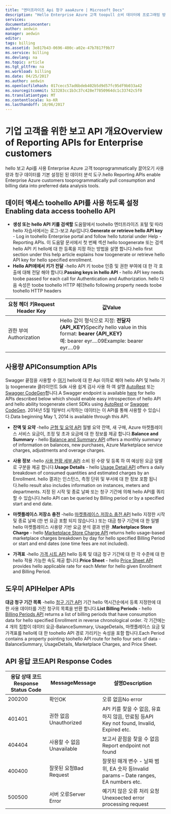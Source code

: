 ```yaml
---
title: "엔터프라이즈 Api 청구 aaaAzure | Microsoft Docs"
description: "Hello Enterprise Azure 고객 toopull 소비 데이터에 프로그래밍 방식으로 사용할 수 있는 보고 Api에 알아봅니다."
services: 
documentationcenter: 
author: aedwin
manager: aedwin
editor: 
tags: billing
ms.assetid: 3e817b43-0696-400c-a02e-47b7817f9b77
ms.service: billing
ms.devlang: na
ms.topic: article
ms.tgt_pltfrm: na
ms.workload: billing
ms.date: 04/25/2017
ms.author: aedwin
ms.openlocfilehash: 017cecc57ad6bdeb402b5d9d57fc95df9b033a42
ms.sourcegitcommit: 523283cc1b3c37c428e77850964dc1c33742c5f0
ms.translationtype: MT
ms.contentlocale: ko-KR
ms.lasthandoff: 10/06/2017
---
```

# <a name="overview-of-reporting-apis-for-enterprise-customers"></a><span data-ttu-id="80129-103">기업 고객을 위한 보고 API 개요</span><span class="sxs-lookup"><span data-stu-id="80129-103">Overview of Reporting APIs for Enterprise customers</span></span>
<span data-ttu-id="80129-104">hello 보고 Api를 사용 Enterprise Azure 고객 tooprogrammatically 끌어오기 사용량과 청구 데이터를 기본 설정된 된 데이터 분석 도구.</span><span class="sxs-lookup"><span data-stu-id="80129-104">hello Reporting APIs enable Enterprise Azure customers tooprogrammatically pull consumption and billing data into preferred data analysis tools.</span></span> 

## <a name="enabling-data-access-toohello-api"></a><span data-ttu-id="80129-105">데이터 액세스 toohello API를 사용 하도록 설정</span><span class="sxs-lookup"><span data-stu-id="80129-105">Enabling data access toohello API</span></span>
* <span data-ttu-id="80129-106">**생성 또는 hello API 키를 검색할** 도움말에서 toohello 엔터프라이즈 포털 및 따라 hello 자습서에서는 로그-보고 Api입니다.</span><span class="sxs-lookup"><span data-stu-id="80129-106">**Generate or retrieve hello API key** - Log in toohello Enterprise portal and follow hello tutorial under Help - Reporting APIs.</span></span> <span data-ttu-id="80129-107">이 도움말 문서에서 첫 번째 섹션 hello toogenerate 또는 검색 hello API 키 hello에 대 한 등록을 지정 하는 방법을 설명 합니다.</span><span class="sxs-lookup"><span data-stu-id="80129-107">hello first section under this help article explains how toogenerate or retrieve hello API key for hello specified enrollment.</span></span>
* <span data-ttu-id="80129-108">**Hello API에에서 키가 전달** -hello API 키 toobe 인증 및 권한 부여에 대 한 각 호출에 대해 전달 해야 합니다.</span><span class="sxs-lookup"><span data-stu-id="80129-108">**Passing keys in hello API** - hello API key needs toobe passed for each call for Authentication and Authorization.</span></span> <span data-ttu-id="80129-109">hello 다음 속성은 toobe toohello HTTP 헤더</span><span class="sxs-lookup"><span data-stu-id="80129-109">hello following property needs toobe toohello HTTP headers</span></span>

|<span data-ttu-id="80129-110">요청 헤더 키</span><span class="sxs-lookup"><span data-stu-id="80129-110">Request Header Key</span></span> | <span data-ttu-id="80129-111">값</span><span class="sxs-lookup"><span data-stu-id="80129-111">Value</span></span>|
|-|-|
|<span data-ttu-id="80129-112">권한 부여</span><span class="sxs-lookup"><span data-stu-id="80129-112">Authorization</span></span>| <span data-ttu-id="80129-113">Hello 값이 형식으로 지정: **전달자 {API_KEY}**</span><span class="sxs-lookup"><span data-stu-id="80129-113">Specify hello value in this format: **bearer {API_KEY}**</span></span> <br/> <span data-ttu-id="80129-114">예: bearer eyr....09</span><span class="sxs-lookup"><span data-stu-id="80129-114">Example: bearer eyr....09</span></span>|

## <a name="consumption-apis"></a><span data-ttu-id="80129-115">사용량 API</span><span class="sxs-lookup"><span data-stu-id="80129-115">Consumption APIs</span></span>
<span data-ttu-id="80129-116">Swagger 끝점을 사용할 수 [여기](https://consumption.azure.com/swagger/ui/index) hello에 대 한 Api 이하로 해야 hello API 및 hello 기능 toogenerate 클라이언트 Sdk 사용 쉽게 검사 사용 하 여 설명 [AutoRest](https://github.com/Azure/AutoRest) 또는 [ Swagger CodeGen](http://swagger.io/swagger-codegen/)합니다.</span><span class="sxs-lookup"><span data-stu-id="80129-116">A Swagger endpoint is available [here](https://consumption.azure.com/swagger/ui/index) for hello APIs described below which should enable easy introspection of hello API and hello ability toogenerate client SDKs using [AutoRest](https://github.com/Azure/AutoRest) or [Swagger CodeGen](http://swagger.io/swagger-codegen/).</span></span> <span data-ttu-id="80129-117">2014년 5월 1일부터 시작하는 데이터는 이 API를 통해 사용할 수 있습니다.</span><span class="sxs-lookup"><span data-stu-id="80129-117">Data beginning May 1, 2014 is available through this API.</span></span> 

* <span data-ttu-id="80129-118">**잔액 및 요약** -hello [균형 및 요약 API](billing-enterprise-api-balance-summary.md) 월별 요약 잔액, 새 구매, Azure 마켓플레이스 서비스 요금이, 조정 및 초과 요금에 대 한 정보를 제공 합니다.</span><span class="sxs-lookup"><span data-stu-id="80129-118">**Balance and Summary** - hello [Balance and Summary API](billing-enterprise-api-balance-summary.md) offers a monthly summary of information on balances, new purchases, Azure Marketplace service charges, adjustments and overage charges.</span></span>

* <span data-ttu-id="80129-119">**사용 정보** -hello [사용 현황 세부 API](billing-enterprise-api-usage-detail.md) 소비 된 수량 및 등록 하 여 예상된 요금 일별로 구분을 제공 합니다.</span><span class="sxs-lookup"><span data-stu-id="80129-119">**Usage Details** - hello [Usage Detail API](billing-enterprise-api-usage-detail.md) offers a daily breakdown of consumed quantities and estimated charges by an Enrollment.</span></span> <span data-ttu-id="80129-120">hello 결과는 인스턴스, 측정 단위 및 부서에 대 한 정보 포함 됩니다.</span><span class="sxs-lookup"><span data-stu-id="80129-120">hello result also includes information on instances, meters and departments.</span></span> <span data-ttu-id="80129-121">지정 된 시작 및 종료 날짜 또는 청구 기간에 의해 hello API를 쿼리할 수 있습니다.</span><span class="sxs-lookup"><span data-stu-id="80129-121">hello API can be queried by Billing period or by a specified start and end date.</span></span> 

* <span data-ttu-id="80129-122">**마켓플레이스 저장소 충전** -hello [마켓플레이스 저장소 충전 API](billing-enterprise-api-marketplace-storecharge.md) hello 지정한 시작 및 종료 날짜 (한 번 요금 포함 되지 않습니다.) 또는 대금 청구 기간에 대 한 일별 hello 마켓플레이스 사용량 기반 요금 분석 결과 반환 .</span><span class="sxs-lookup"><span data-stu-id="80129-122">**Marketplace Store Charge** - hello [Marketplace Store Charge API](billing-enterprise-api-marketplace-storecharge.md) returns hello usage-based marketplace charges breakdown by day for hello specified Billing Period or start and end dates (one time fees are not included).</span></span>

* <span data-ttu-id="80129-123">**가격표** -hello [가격 시트 API](billing-enterprise-api-pricesheet.md) hello 등록 및 대금 청구 기간에 대 한 각 수준에 대 한 hello 적용 가능한 속도 제공 합니다.</span><span class="sxs-lookup"><span data-stu-id="80129-123">**Price Sheet** - hello [Price Sheet API](billing-enterprise-api-pricesheet.md) provides hello applicable rate for each Meter for hello given Enrollment and Billing Period.</span></span> 

## <a name="helper-apis"></a><span data-ttu-id="80129-124">도우미 API</span><span class="sxs-lookup"><span data-stu-id="80129-124">Helper APIs</span></span>
 <span data-ttu-id="80129-125">**대금 청구 기간 목록** -hello [청구 기간 API](billing-enterprise-api-billing-periods.md) 기간 hello 역시간순에서 등록 지정한에 대 한 사용 데이터를 가진 청구의 목록을 반환 합니다.</span><span class="sxs-lookup"><span data-stu-id="80129-125">**List Billing Periods** - hello [Billing Periods API](billing-enterprise-api-billing-periods.md) returns a list of billing periods that have consumption data for hello specified Enrollment in reverse chronological order.</span></span> <span data-ttu-id="80129-126">각 기간에는 4 개의 집합이 데이터 요금-BalanceSummary, UsageDetails, 마켓플레이스 요금 및 가격표를 hello에 대 한 toohello API 경로 가리키는 속성을 포함 합니다.</span><span class="sxs-lookup"><span data-stu-id="80129-126">Each Period contains a property pointing toohello API route for hello four sets of data - BalanceSummary, UsageDetails, Marketplace Charges, and Price Sheet.</span></span>


## <a name="api-response-codes"></a><span data-ttu-id="80129-127">API 응답 코드</span><span class="sxs-lookup"><span data-stu-id="80129-127">API Response Codes</span></span>  
|<span data-ttu-id="80129-128">응답 상태 코드</span><span class="sxs-lookup"><span data-stu-id="80129-128">Response Status Code</span></span>|<span data-ttu-id="80129-129">Message</span><span class="sxs-lookup"><span data-stu-id="80129-129">Message</span></span>|<span data-ttu-id="80129-130">설명</span><span class="sxs-lookup"><span data-stu-id="80129-130">Description</span></span>|
|-|-|-|
|<span data-ttu-id="80129-131">200</span><span class="sxs-lookup"><span data-stu-id="80129-131">200</span></span>| <span data-ttu-id="80129-132">확인</span><span class="sxs-lookup"><span data-stu-id="80129-132">OK</span></span>|<span data-ttu-id="80129-133">오류 없음</span><span class="sxs-lookup"><span data-stu-id="80129-133">No error</span></span>|
|<span data-ttu-id="80129-134">401</span><span class="sxs-lookup"><span data-stu-id="80129-134">401</span></span>| <span data-ttu-id="80129-135">권한 없음</span><span class="sxs-lookup"><span data-stu-id="80129-135">Unauthorized</span></span>| <span data-ttu-id="80129-136">API 키를 찾을 수 없음, 유효하지 않음, 만료됨 등</span><span class="sxs-lookup"><span data-stu-id="80129-136">API Key not found, Invalid, Expired etc.</span></span>|
|<span data-ttu-id="80129-137">404</span><span class="sxs-lookup"><span data-stu-id="80129-137">404</span></span>| <span data-ttu-id="80129-138">사용할 수 없음</span><span class="sxs-lookup"><span data-stu-id="80129-138">Unavailable</span></span>| <span data-ttu-id="80129-139">보고서 끝점을 찾을 수 없음</span><span class="sxs-lookup"><span data-stu-id="80129-139">Report endpoint not found</span></span>|
|<span data-ttu-id="80129-140">400</span><span class="sxs-lookup"><span data-stu-id="80129-140">400</span></span>| <span data-ttu-id="80129-141">잘못된 요청</span><span class="sxs-lookup"><span data-stu-id="80129-141">Bad Request</span></span>| <span data-ttu-id="80129-142">잘못된 매개 변수 - 날짜 범위, EA 숫자 등</span><span class="sxs-lookup"><span data-stu-id="80129-142">Invalid params – Date ranges, EA numbers etc.</span></span>|
|<span data-ttu-id="80129-143">500</span><span class="sxs-lookup"><span data-stu-id="80129-143">500</span></span>| <span data-ttu-id="80129-144">서버 오류</span><span class="sxs-lookup"><span data-stu-id="80129-144">Server Error</span></span>| <span data-ttu-id="80129-145">예기치 않은 오류 처리 요청</span><span class="sxs-lookup"><span data-stu-id="80129-145">Unexoected error processing request</span></span>| 









